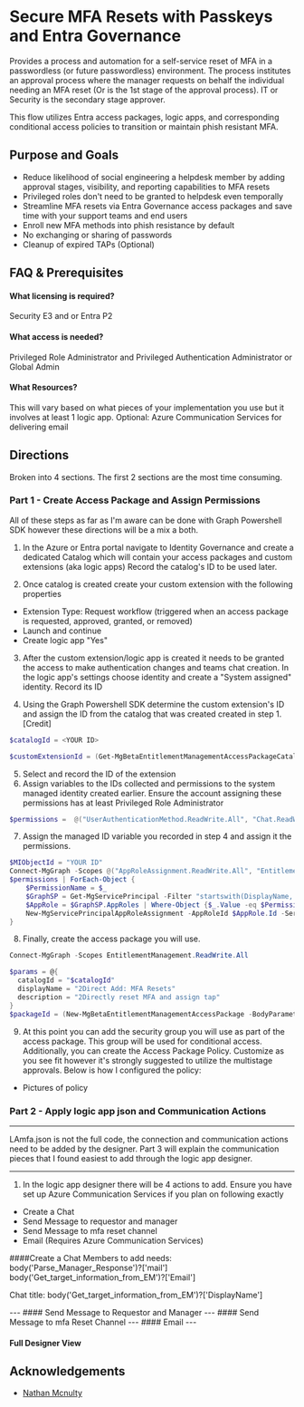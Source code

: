 # Secure MFA Resets with Passkeys and Entra Governance

Provides a process and automation for a self-service reset of MFA in a passwordless (or future passwordless) environment. The process institutes an approval process where the manager requests on behalf the individual needing an MFA reset (Or is the 1st stage of the approval process). IT or Security is the secondary stage approver.

This flow utilizes Entra access packages, logic apps, and corresponding conditional access policies to transition or maintain phish resistant MFA. 
## Purpose and Goals

- Reduce likelihood of social engineering a helpdesk member by adding approval stages, visibility, and reporting capabilities to MFA resets
- Privileged roles don't need to be granted to helpdesk even temporally
- Streamline MFA resets via Entra Governance access packages and save time with your support teams and end users
- Enroll new MFA methods into phish resistance by default
- No exchanging or sharing of passwords
- Cleanup of expired TAPs (Optional)
## FAQ & Prerequisites 

#### What licensing is required?

Security E3 and or Entra P2

#### What access is needed?

Privileged Role Administrator and Privileged Authentication Administrator or Global Admin

#### What Resources?
This will vary based on what pieces of your implementation you use but it involves at least 1 logic app. Optional: Azure Communication Services for delivering email

## Directions
Broken into 4 sections. The first 2 sections are the most time consuming.
### Part 1 - Create Access Package and Assign Permissions

All of these steps as far as I'm aware can be done with Graph Powershell SDK however these directions will be a mix a both.

1) In the Azure or Entra portal navigate to Identity Governance and create a dedicated Catalog which will contain your access packages and custom extensions (aka logic apps) Record the catalog's ID to be used later.

2) Once catalog is created create your custom extension with the following properties
- Extension Type: Request workflow (triggered when an access package is requested, approved, granted, or removed)
- Launch and continue
- Create logic app "Yes" 

3) After the custom extension/logic app is created it needs to be granted the access to make authentication changes and teams chat creation. In the logic app's settings choose identity and create a "System assigned" identity. Record its ID

4) Using the Graph Powershell SDK determine the custom extension's ID 
and assign the ID from the catalog that was created created in step 1. [Credit]
```powershell
$catalogId = <YOUR ID>
```

```powershell
$customExtensionId = (Get-MgBetaEntitlementManagementAccessPackageCatalogAccessPackageCustomWorkflowExtension -AccessPackageCatalogId $catalogId | Out-GridView -PassThru).Id
```
5) Select and record the ID of the extension
6) Assign variables to the IDs collected and permissions to the system managed identity created earlier. Ensure the account assigning these permissions has at least Privileged Role Administrator
```powershell
$permissions =  @("UserAuthenticationMethod.ReadWrite.All", "Chat.ReadWrite.All", "Directory.Read.All")
```
7) Assign the managed ID variable you recorded in step 4 and assign it the permissions.
```powershell
$MIObjectId = "YOUR ID"
Connect-MgGraph -Scopes @("AppRoleAssignment.ReadWrite.All", "EntitlementManagement.ReadWrite.All")
$permissions | ForEach-Object {
	$PermissionName = $_
	$GraphSP = Get-MgServicePrincipal -Filter "startswith(DisplayName,'Microsoft Graph')" | Select-Object -first 1 #Graph App ID: 00000003-0000-0000-c000-000000000000
	$AppRole = $GraphSP.AppRoles | Where-Object {$_.Value -eq $PermissionName -and $_.AllowedMemberTypes -contains "Application"}
	New-MgServicePrincipalAppRoleAssignment -AppRoleId $AppRole.Id -ServicePrincipalId $MIObjectId -ResourceId $GraphSP.Id -PrincipalId $MIObjectId
}
```
8) Finally, create the access package you will use. 
```powershell
Connect-MgGraph -Scopes EntitlementManagement.ReadWrite.All

$params = @{
  catalogId = "$catalogId"
  displayName = "2Direct Add: MFA Resets"
  description = "2Directly reset MFA and assign tap"
}
$packageId = (New-MgBetaEntitlementManagementAccessPackage -BodyParameter $params).Id
```
9) At this point you can add the security group you will use as part of the access package. This group will be used for conditional access. Additionally, you can create the Access Package Policy. Customize as you see fit however it's strongly suggested to utilize the multistage approvals. Below is how I configured the policy:
-  Pictures of policy
### Part 2 - Apply logic app json and Communication Actions
---
LAmfa.json is not the full code, the connection and communication actions need to be added by the designer. Part 3 will explain the communication pieces that I found easiest to add through the logic app designer.

---
1) In the logic app designer there will be 4 actions to add. Ensure you have set up Azure Communication Services if you plan on following exactly
- Create a Chat
- Send Message to requestor and manager
- Send Message to mfa reset channel
- Email (Requires Azure Communication Services)

####Create a Chat
Members to add needs:
body('Parse_Manager_Response')?['mail']
body('Get_target_information_from_EM')?['Email']

Chat title:
body('Get_target_information_from_EM')?['DisplayName']

<insert link>
---
#### Send Message to Requestor and Manager
<insert link>
---
#### Send Message to mfa Reset Channel
	
<insert link>
---
#### Email

<insert link>
---

#### Full Designer View
<insert link>


## Acknowledgements

- [Nathan Mcnulty](https://github.com/nathanmcnulty)
